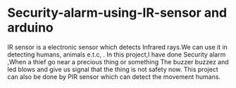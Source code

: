 # Security-alarm-using-IR-sensor and arduino

IR sensor is a electronic sensor which detects Infrared rays.We can use it in detecting humans, animals e.t.c, .
In this project,I have done Security alarm ,When a thief go near a precious thing or something The buzzer buzzez and led blows and give us signal that the thing is not safety now.
This project can also be done by PIR sensor which can detect  the movement humans.
